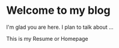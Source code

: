 # Welcome to my blog

I'm glad you are here. I plan to talk about ...

This is my Resume or Homepage
